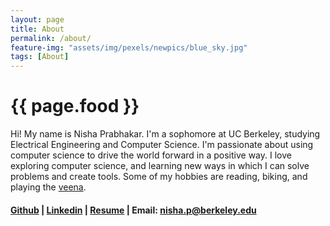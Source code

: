 ```yaml
---
layout: page
title: About
permalink: /about/
feature-img: "assets/img/pexels/newpics/blue_sky.jpg"
tags: [About]
---
```



<h1>{{ page.food }}</h1>

Hi! My name is Nisha Prabhakar. I'm a sophomore at UC Berkeley, studying Electrical Engineering and Computer Science. I'm passionate about using computer science to drive the world forward in a positive way. I love exploring computer science, and learning new ways in which I can solve problems and create tools. Some of my hobbies are reading, biking, and playing the [veena](https://en.wikipedia.org/wiki/Veena#:~:text=The%20veena%20(IAST%3A%20v%C4%AB%E1%B9%87%C4%81),lutes%2C%20zithers%20and%20arched%20harps.).

#### [Github](https://github.com/nishap1225) | [Linkedin](www.linkedin.com/in/nisha-prabhakar) | [Resume](https://drive.google.com/file/d/1raxrBzFNsGg09CxSMcqS0zsyKuxrF8Xa/view?usp=sharing) | Email: nisha.p@berkeley.edu
